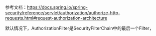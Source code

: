 
参考文档：https://docs.spring.io/spring-security/reference/servlet/authorization/authorize-http-requests.html#request-authorization-architecture




默认情况下，AuthorizationFilter是SecurityFilterChain中的最后一个Filter，